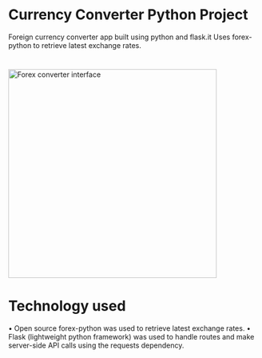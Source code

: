 # Currency Converter Python Project
Foreign currency converter app built using python and flask.it  Uses  forex-python to retrieve latest exchange rates.
#
<img width="417" alt="Forex converter interface" src="https://user-images.githubusercontent.com/94122635/141605579-e52c09a6-8295-4a9d-8948-1bf5a1c966e7.png">
<h1>Technology used</h1>
•	Open source forex-python was used to retrieve latest exchange rates.
•	Flask (lightweight python framework) was used to handle routes and make server-side API calls using the requests dependency.
